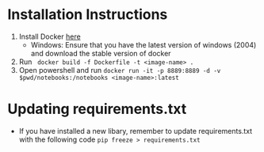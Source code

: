 # Installation Instructions
1. Install Docker [here](https://docs.docker.com/get-docker/)
    - Windows: Ensure that you have the latest version of windows (2004) and download the stable version of docker
2. Run ` docker build -f Dockerfile -t <image-name> .`
3. Open powershell and run `docker run -it -p 8889:8889 -d -v $pwd/notebooks:/notebooks <image-name>:latest`


# Updating requirements.txt
* If you have installed a new libary, remember to update requirements.txt with the following code `pip freeze > requirements.txt`


